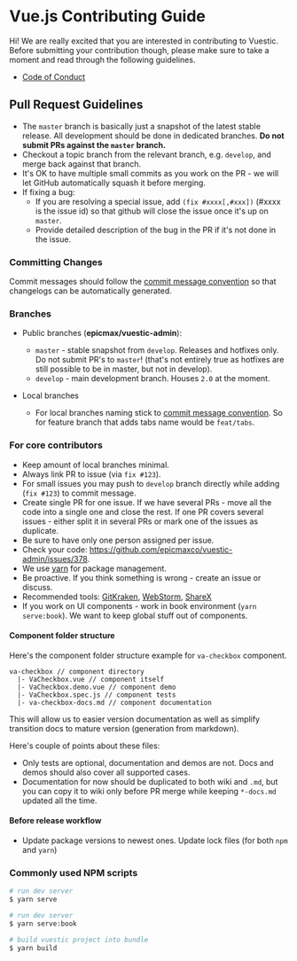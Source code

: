 # Vue.js Contributing Guide

Hi! We are really excited that you are interested in contributing to Vuestic. Before submitting your contribution though, please make sure to take a moment and read through the following guidelines.

* [Code of Conduct](./../CODE_OF_CONDUCT.md)

## Pull Request Guidelines

* The `master` branch is basically just a snapshot of the latest stable release. All development should be done in dedicated branches. **Do not submit PRs against the `master` branch.**
* Checkout a topic branch from the relevant branch, e.g. `develop`, and merge back against that branch.
* It's OK to have multiple small commits as you work on the PR - we will let GitHub automatically squash it before merging.
* If fixing a bug:
  * If you are resolving a special issue, add `(fix #xxxx[,#xxx])` (#xxxx is the issue id) so that github will close the issue once it's up on `master`.
  * Provide detailed description of the bug in the PR if it's not done in the issue.

### Committing Changes

Commit messages should follow the [commit message convention](./COMMIT_CONVENTION.md) so that changelogs can be automatically generated.

### Branches

* Public branches (**epicmax/vuestic-admin**):
  * `master` - stable snapshot from `develop`. Releases and hotfixes only. Do not submit PR's to `master`! (that's not entirely true as hotfixes are still possible to be in master, but not in develop).
  * `develop` - main development branch. Houses `2.0` at the moment.

* Local branches
  * For local branches naming stick to [commit message convention](./COMMIT_CONVENTION.md). So for feature branch that adds tabs name would be `feat/tabs`.

### For core contributors

* Keep amount of local branches minimal.
* Always link PR to issue (via `fix #123`).
* For small issues you may push to `develop` branch directly while adding (`fix #123`) to commit message.
* Create single PR for one issue. If we have several PRs - move all the code into a single one and close the rest. If one PR covers several issues - either split it in several PRs or mark one of the issues as duplicate.
* Be sure to have only one person assigned per issue.
* Check your code: https://github.com/epicmaxco/vuestic-admin/issues/378.
* We use [yarn](https://yarnpkg.com/lang/en/) for package management.
* Be proactive. If you think something is wrong - create an issue or discuss.
* Recommended tools: [GitKraken](https://www.gitkraken.com/), [WebStorm](https://www.jetbrains.com/webstorm/), [ShareX](https://getsharex.com/)
* If you work on UI components - work in book environment (`yarn serve:book`). We want to keep global stuff out of components.

#### Component folder structure

Here's the component folder structure example for `va-checkbox` component.

```
va-checkbox // component directory
  |- VaCheckbox.vue // component itself
  |- VaCheckbox.demo.vue // component demo
  |- VaCheckbox.spec.js // component tests
  |- va-checkbox-docs.md // component documentation
```

This will allow us to easier version documentation as well as simplify transition docs to mature version (generation from markdown).

Here's couple of points about these files:
* Only tests are optional, documentation and demos are not. Docs and demos should also cover all supported cases.
* Documentation for now should be duplicated to both wiki and `.md`, but you can copy it to wiki only before PR merge while keeping `*-docs.md` updated all the time.

#### Before release workflow
* Update package versions to newest ones. Update lock files (for both `npm` and `yarn`)

### Commonly used NPM scripts

``` bash
# run dev server
$ yarn serve

# run dev server
$ yarn serve:book

# build vuestic project into bundle
$ yarn build
```